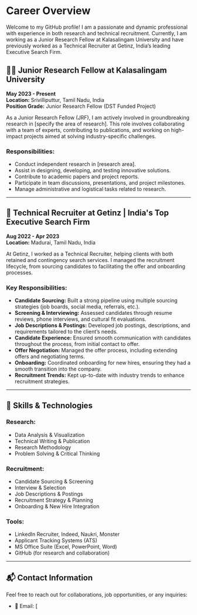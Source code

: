 # Career Overview

Welcome to my GitHub profile! I am a passionate and dynamic professional with experience in both research and technical recruitment. Currently, I am working as a Junior Research Fellow at Kalasalingam University and have previously worked as a Technical Recruiter at Getinz, India’s leading Executive Search Firm.

## 🧑‍🔬 Junior Research Fellow at Kalasalingam University
**May 2023 - Present**  
**Location:** Srivilliputtur, Tamil Nadu, India  
**Position Grade:** Junior Research Fellow (DST Funded Project)

As a Junior Research Fellow (JRF), I am actively involved in groundbreaking research in [specify the area of research]. This role involves collaborating with a team of experts, contributing to publications, and working on high-impact projects aimed at solving industry-specific challenges.

### Responsibilities:
- Conduct independent research in [research area].
- Assist in designing, developing, and testing innovative solutions.
- Contribute to academic papers and project reports.
- Participate in team discussions, presentations, and project milestones.
- Manage administrative and logistical tasks related to research.

---

## 💼 Technical Recruiter at Getinz | India's Top Executive Search Firm
**Aug 2022 - Apr 2023**  
**Location:** Madurai, Tamil Nadu, India

At Getinz, I worked as a Technical Recruiter, helping clients with both retained and contingency search services. I managed the recruitment lifecycle, from sourcing candidates to facilitating the offer and onboarding processes.

### Key Responsibilities:
- **Candidate Sourcing:** Built a strong pipeline using multiple sourcing strategies (job boards, social media, referrals, etc.).
- **Screening & Interviewing:** Assessed candidates through resume reviews, phone interviews, and cultural fit evaluations.
- **Job Descriptions & Postings:** Developed job postings, descriptions, and requirements tailored to the client’s needs.
- **Candidate Experience:** Ensured smooth communication with candidates throughout the process, from initial contact to offer.
- **Offer Negotiation:** Managed the offer process, including extending offers and negotiating terms.
- **Onboarding:** Coordinated onboarding for new hires, ensuring they had a smooth transition into the company.
- **Recruitment Trends:** Kept up-to-date with industry trends to enhance recruitment strategies.

---

## 🚀 Skills & Technologies

### Research:
- Data Analysis & Visualization
- Technical Writing & Publication
- Research Methodology
- Problem Solving & Critical Thinking

### Recruitment:
- Candidate Sourcing & Screening
- Interview & Selection
- Job Descriptions & Postings
- Recruitment Strategy & Planning
- Onboarding & New Hire Integration

### Tools:
- LinkedIn Recruiter, Indeed, Naukri, Monster
- Applicant Tracking Systems (ATS)
- MS Office Suite (Excel, PowerPoint, Word)
- GitHub (for research and collaboration)

---

## 📬 Contact Information

Feel free to reach out for collaborations, job opportunities, or any inquiries:
- 📧 Email: [
